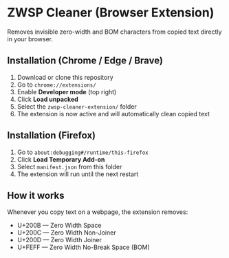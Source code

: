 # ZWSP Cleaner (Browser Extension)

Removes invisible zero-width and BOM characters from copied text directly in your browser.

## Installation (Chrome / Edge / Brave)

1. Download or clone this repository  
2. Go to `chrome://extensions/`
3. Enable **Developer mode** (top right)
4. Click **Load unpacked**
5. Select the `zwsp-cleaner-extension/` folder
6. The extension is now active and will automatically clean copied text

## Installation (Firefox)

1. Go to `about:debugging#/runtime/this-firefox`
2. Click **Load Temporary Add-on**
3. Select `manifest.json` from this folder
4. The extension will run until the next restart

## How it works

Whenever you copy text on a webpage, the extension removes:
- U+200B — Zero Width Space  
- U+200C — Zero Width Non-Joiner  
- U+200D — Zero Width Joiner  
- U+FEFF — Zero Width No-Break Space (BOM)